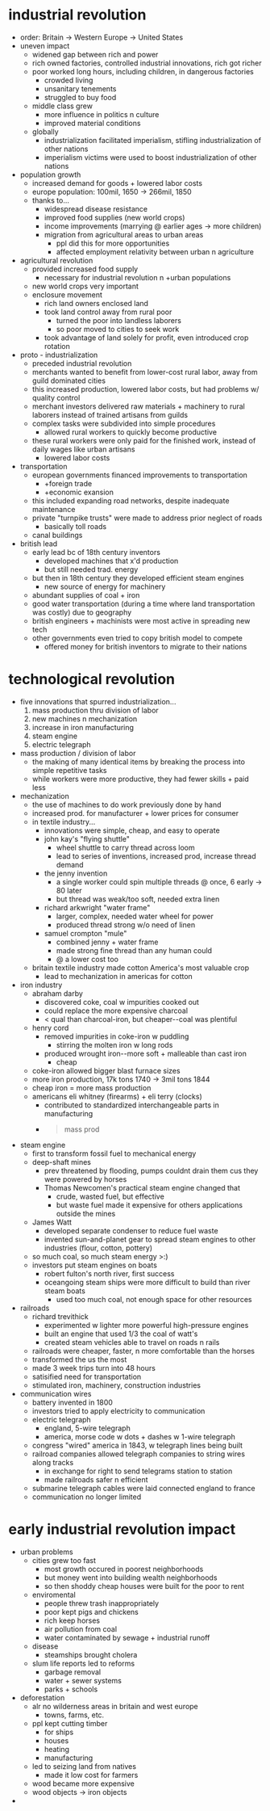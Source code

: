 # industrial revolution
* order: Britain -> Western Europe -> United States
* uneven impact
	* widened gap between rich and power
	* rich owned factories, controlled industrial innovations, rich got richer
	* poor worked long hours, including children, in dangerous factories
		* crowded living
		* unsanitary tenements
		* struggled to buy food
	* middle class grew
		* more influence in politics n culture
		* improved material conditions
	* globally
		* industrialization facilitated imperialism, stifling industrialization of other nations
		* imperialism victims were used to boost industrialization of other nations
* population growth
	* increased demand for goods + lowered labor costs
	* europe population: 100mil, 1650 -> 266mil, 1850
	* thanks to...
		* widespread disease resistance
		* improved food supplies (new world crops)
		* income improvements (marrying @ earlier ages -> more children)
		* migration from agricultural areas to urban areas
			* ppl did this for more opportunities
			* affected employment relativity between urban n agriculture
* agricultural revolution
	* provided increased food supply
		* necessary for industrial revolution n +urban populations
	* new world crops very important
	* enclosure movement
		* rich land owners enclosed land
		* took land control away from rural poor
			* turned the poor into landless laborers
			* so poor moved to cities to seek work
		* took advantage of land solely for profit, even introduced crop rotation
* proto - industrialization
	* preceded industrial revolution
	* merchants wanted to benefit from lower-cost rural labor, away from guild dominated cities
	* this increased production, lowered labor costs, but had problems w/ quality control
	* merchant investors delivered raw materials + machinery to rural laborers instead of trained artisans from guilds
	* complex tasks were subdivided into simple procedures
		* allowed rural workers to quickly become productive
	* these rural workers were only paid for the finished work, instead of daily wages like urban artisans
		* lowered labor costs
* transportation
	* european governments financed improvements to transportation
		* +foreign trade
		* +economic exansion
	* this included expanding road networks, despite inadequate maintenance
	* private "turnpike trusts" were made to address prior neglect of roads
		* basically toll roads
	* canal buildings
* british lead
	* early lead bc of 18th century inventors
		* developed machines that x'd production
		* but still needed trad. energy
	* but then in 18th century they developed efficient steam engines
		* new source of energy for machinery
	* abundant supplies of coal + iron
	* good water transportation (during a time where land transportation was costly) due to geography
	* british engineers + machinists were most active in spreading new tech
	* other governments even tried to copy british model to compete
		* offered money for british inventors to migrate to their nations
# technological revolution
* five innovations that spurred industrialization...
	1. mass production thru division of labor
	2. new machines n mechanization
	3. increase in iron manufacturing
	4. steam engine
	5. electric telegraph
* mass production / division of labor
	* the making of many identical items by breaking the process into simple repetitive tasks
	* while workers were more productive, they had fewer skills + paid less
* mechanization
	* the use of machines to do work previously done by hand
	* increased prod. for manufacturer + lower prices for consumer
	* in textile industry...
		* innovations were simple, cheap, and easy to operate
		* john kay's "flying shuttle"
			* wheel shuttle to carry thread across loom
			* lead to series of inventions, increased prod, increase thread demand
		* the jenny invention
			* a single worker could spin multiple threads @ once, 6 early -> 80 later
			* but thread was weak/too soft, needed extra linen
		* richard arkwright "water frame"
			* larger, complex, needed water wheel for power
			* produced thread strong w/o need of linen
		* samuel crompton "mule"
			* combined jenny + water frame
			* made strong fine thread than any human could
			* @ a lower cost too
	* britain textile industry made cotton America's most valuable crop
		* lead to mechanization in americas for cotton
* iron industry
	* abraham darby
		* discovered coke, coal w impurities cooked out
		* could replace the more expensive charcoal
		* < qual than charcoal-iron, but cheaper--coal was plentiful
	* henry cord
		* removed impurities in coke-iron w puddling
			* stirring the molten iron w long rods
		* produced wrought iron--more soft + malleable than cast iron
			* cheap
	* coke-iron allowed bigger blast furnace sizes
	* more iron production, 17k tons 1740 -> 3mil tons 1844
	* cheap iron = more mass production
	* americans eli whitney (firearms) + eli terry (clocks)
		* contributed to standardized interchangeable parts in manufacturing
		* >mass prod
* steam engine
	* first to transform fossil fuel to mechanical energy
	* deep-shaft mines
		* prev threatened by flooding, pumps couldnt drain them cus they were powered by horses
		* Thomas Newcomen's practical steam engine changed that
			* crude, wasted fuel, but effective
			* but waste fuel made it expensive for others applications outside the mines
	* James Watt
		* developed separate condenser to reduce fuel waste
		* invented sun-and-planet gear to spread steam engines to other industries (flour, cotton, pottery)
	* so much coal, so much steam energy >:)
	* investors put steam engines on boats
		* robert fulton's north river, first success
		* oceangoing steam ships were more difficult to build than river steam boats
			* used too much coal, not enough space for other resources
* railroads
	* richard trevithick
		* experimented w lighter more powerful high-pressure engines
		* built an engine that used 1/3 the coal of watt's
		* created steam vehicles able to travel on roads n rails
	* railroads were cheaper, faster, n more comfortable than the horses
	* transformed the us the most
	* made 3 week trips turn into 48 hours
	* satisified need for transportation
	* stimulated iron, machinery, construction industries
* communication wires
	* battery invented in 1800
	* investors tried to apply electricity to communication
	* electric telegraph
		* england, 5-wire telegraph
		* america, morse code w dots + dashes w 1-wire telegraph
	* congress "wired" america in 1843, w telegraph lines being built
	* railroad companies allowed telegraph companies to string wires along tracks
		* in exchange for right to send telegrams station to station
		* made railroads safer n efficient
	* submarine telegraph cables were laid connected england to france
	* communication no longer limited
# early industrial revolution impact
* urban problems
	* cities grew too fast
		* most growth occured in poorest neighborhoods
		* but money went into building wealth neighborhoods
		* so then shoddy cheap houses were built for the poor to rent
	* enviromental
		* people threw trash inappropriately
		* poor kept pigs and chickens
		* rich keep horses
		* air pollution from coal
		* water contaminated by sewage + industrial runoff
	* disease
		* steamships brought cholera
	* slum life reports led to reforms
		* garbage removal
		* water + sewer systems
		* parks + schools
* deforestation
	* alr no wilderness areas in britain and west europe
		* towns, farms, etc.
	* ppl kept cutting timber
		* for ships
		* houses
		* heating
		* manufacturing
	* led to seizing land from natives
		* made it low cost for farmers
	* wood became more expensive
	* wood objects -> iron objects
* 
